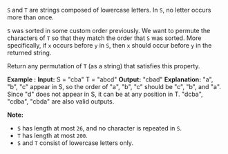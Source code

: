 
`S`  and  `T`  are strings composed of lowercase letters. In  `S`, no letter occurs more than once.

`S`  was sorted in some custom order previously. We want to permute the characters of  `T`  so that they match the order that  `S`  was sorted. More specifically, if  `x`  occurs before  `y`  in  `S`, then  `x`  should occur before  `y`  in the returned string.

Return any permutation of  `T`  (as a string) that satisfies this property.

**Example :**
**Input:** 
S = "cba"
T = "abcd"
**Output:** "cbad"
**Explanation:** 
"a", "b", "c" appear in S, so the order of "a", "b", "c" should be "c", "b", and "a". 
Since "d" does not appear in S, it can be at any position in T. "dcba", "cdba", "cbda" are also valid outputs.

**Note:**

-   `S`  has length at most  `26`, and no character is repeated in  `S`.
-   `T`  has length at most  `200`.
-   `S`  and  `T`  consist of lowercase letters only.
